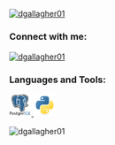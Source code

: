 <p align="left"> <a href="https://github.com/ryo-ma/github-profile-trophy"><img src="https://github-profile-trophy.vercel.app/?username=dgallagher01" alt="dgallagher01" /></a> </p>

<h3 align="left">Connect with me:</h3>
<p align="left">
<a href="https://kaggle.com/dgallagher01" target="blank"><img align="center" src="https://raw.githubusercontent.com/rahuldkjain/github-profile-readme-generator/master/src/images/icons/Social/kaggle.svg" alt="dgallagher01" height="30" width="40" /></a>
</p>

<h3 align="left">Languages and Tools:</h3>
<p align="left"> <a href="https://www.postgresql.org" target="_blank" rel="noreferrer"> <img src="https://raw.githubusercontent.com/devicons/devicon/master/icons/postgresql/postgresql-original-wordmark.svg" alt="postgresql" width="40" height="40"/> </a> <a href="https://www.python.org" target="_blank" rel="noreferrer"> <img src="https://raw.githubusercontent.com/devicons/devicon/master/icons/python/python-original.svg" alt="python" width="40" height="40"/> </a> </p>

<p><img align="center" src="https://github-readme-stats.vercel.app/api/top-langs?username=dgallagher01&show_icons=true&locale=en&layout=compact" alt="dgallagher01" /></p>
